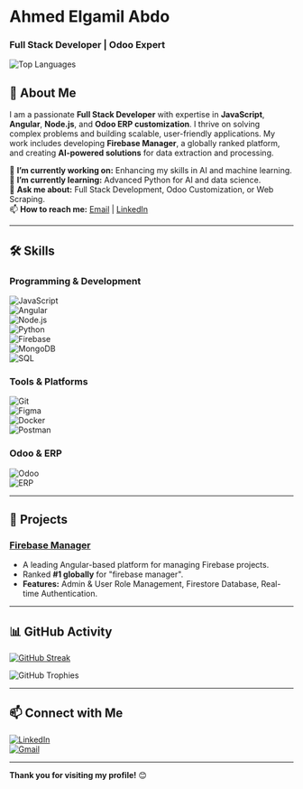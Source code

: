 # Ahmed Elgamil Abdo  
### Full Stack Developer | Odoo Expert  

![Top Languages](https://github-readme-stats.vercel.app/api/top-langs/?username=ahmdelgmil&layout=compact&theme=radical&hide_border=true)  

## 👋 About Me  
I am a passionate **Full Stack Developer** with expertise in **JavaScript**, **Angular**, **Node.js**, and **Odoo ERP customization**. I thrive on solving complex problems and building scalable, user-friendly applications. My work includes developing **Firebase Manager**, a globally ranked platform, and creating **AI-powered solutions** for data extraction and processing.  

🔭 **I’m currently working on:** Enhancing my skills in AI and machine learning.  
🌱 **I’m currently learning:** Advanced Python for AI and data science.  
💬 **Ask me about:** Full Stack Development, Odoo Customization, or Web Scraping.  
📫 **How to reach me:** [Email](mailto:ahmdelgmil@gmail.com) | [LinkedIn](https://www.linkedin.com/in/ahmdelgmil)  

---

## 🛠️ Skills  

### Programming & Development  
![JavaScript](https://img.shields.io/badge/JavaScript-F7DF1E?style=for-the-badge&logo=javascript&logoColor=black)  
![Angular](https://img.shields.io/badge/Angular-DD0031?style=for-the-badge&logo=angular&logoColor=white)  
![Node.js](https://img.shields.io/badge/Node.js-339933?style=for-the-badge&logo=nodedotjs&logoColor=white)  
![Python](https://img.shields.io/badge/Python-3776AB?style=for-the-badge&logo=python&logoColor=white)  
![Firebase](https://img.shields.io/badge/Firebase-FFCA28?style=for-the-badge&logo=firebase&logoColor=black)  
![MongoDB](https://img.shields.io/badge/MongoDB-47A248?style=for-the-badge&logo=mongodb&logoColor=white)  
![SQL](https://img.shields.io/badge/SQL-4479A1?style=for-the-badge&logo=mysql&logoColor=white)  

### Tools & Platforms  
![Git](https://img.shields.io/badge/Git-F05032?style=for-the-badge&logo=git&logoColor=white)  
![Figma](https://img.shields.io/badge/Figma-F24E1E?style=for-the-badge&logo=figma&logoColor=white)  
![Docker](https://img.shields.io/badge/Docker-2496ED?style=for-the-badge&logo=docker&logoColor=white)  
![Postman](https://img.shields.io/badge/Postman-FF6C37?style=for-the-badge&logo=postman&logoColor=white)  

### Odoo & ERP  
![Odoo](https://img.shields.io/badge/Odoo-714B67?style=for-the-badge&logo=odoo&logoColor=white)  
![ERP](https://img.shields.io/badge/ERP-0F9D58?style=for-the-badge&logo=sap&logoColor=white)  

---

## 🚀 Projects  

### [Firebase Manager](https://www.firebasemanager.com)  
- A leading Angular-based platform for managing Firebase projects.  
- Ranked **#1 globally** for "firebase manager".  
- **Features:** Admin & User Role Management, Firestore Database, Real-time Authentication.  

---

## 📊 GitHub Activity  

<!-- GitHub Streak Stats -->
[![GitHub Streak](https://streak-stats.demolab.com?user=ahmdelgmil&theme=radical&hide_border=true)](https://git.io/streak-stats)  

<!-- GitHub Trophy -->
![GitHub Trophies](https://github-profile-trophy.vercel.app/?username=ahmdelgmil&theme=radical&no-frame=true&row=2&column=3)  

---

## 📫 Connect with Me  

[![LinkedIn](https://img.shields.io/badge/LinkedIn-0077B5?style=for-the-badge&logo=linkedin&logoColor=white)](https://www.linkedin.com/in/ahmdelgmil/)  
[![Gmail](https://img.shields.io/badge/Gmail-D14836?style=for-the-badge&logo=gmail&logoColor=white)](mailto:ahmdelgmil@gmail.com)   

---

**Thank you for visiting my profile!** 😊  
